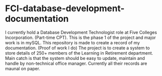 # FCI-database-development-documentation
I currently hold a Database Development Technologist role at Five Colleges Incorporation. (Part-time CPT). This is the phase 1 of the project and major work is in mySQL. 
This repository is made to create a record of my documentation. (Proof of work I do)
The project is to create a system to store details of 250+ members of the Learning in Retirement department. Main catch is that the system should be easy to update, maintain and handle by non-technical office manager. 
Currently all their records are maunal on paper. 
